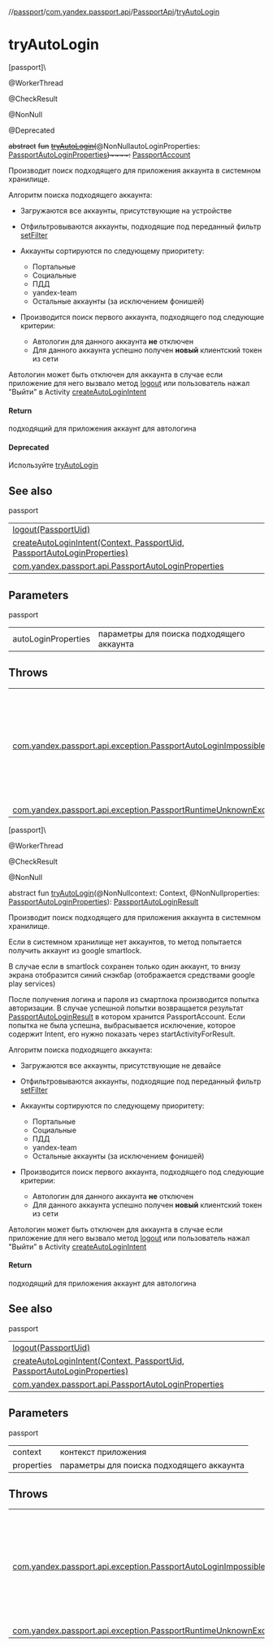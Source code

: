 //[passport](../../../index.md)/[com.yandex.passport.api](../index.md)/[PassportApi](index.md)/[tryAutoLogin](try-auto-login.md)

# tryAutoLogin

[passport]\

@WorkerThread

@CheckResult

@NonNull

@Deprecated

~~abstract~~ ~~fun~~ [~~tryAutoLogin~~](try-auto-login.md)~~(~~@NonNullautoLoginProperties: [PassportAutoLoginProperties](../-passport-auto-login-properties/index.md)~~)~~~~:~~ [PassportAccount](../-passport-account/index.md)

 Производит поиск подходящего для приложения аккаунта в системном хранилище. 

 Алгоритм поиска подходящего аккаунта: 

- Загружаются все аккаунты, присутствующие на устройстве
- Отфильтровываются аккаунты, подходящие под переданный фильтр [setFilter](../../../../passport/passport/com.yandex.passport.api/-passport-auto-login-properties/-builder/set-filter.md)
- Аккаунты сортируются по следующему приоритету: 
   
   - Портальные
   - Социальные
   - ПДД
   - yandex-team
   - Остальные аккаунты (за исключением фонишей)
- Производится поиск первого аккаунта, подходящего под следующие критерии: 
   
   - Автологин для данного аккаунта **не** отключен
   - Для данного аккаунта успешно получен **новый** клиентский токен из сети

 Автологин может быть отключен для аккаунта в случае если приложение для него вызвало метод [logout](logout.md) или пользователь нажал &quot;Выйти&quot; в Activity [createAutoLoginIntent](create-auto-login-intent.md)

#### Return

подходящий для приложения аккаунт для автологина

#### Deprecated

Используйте [tryAutoLogin](try-auto-login.md)

## See also

passport

| | |
|---|---|
| [logout(PassportUid)](logout.md) |  |
| [createAutoLoginIntent(Context, PassportUid, PassportAutoLoginProperties)](create-auto-login-intent.md) |  |
| [com.yandex.passport.api.PassportAutoLoginProperties](../-passport-auto-login-properties/index.md) |  |

## Parameters

passport

| | |
|---|---|
| autoLoginProperties | параметры для поиска подходящего аккаунта |

## Throws

| | |
|---|---|
| [com.yandex.passport.api.exception.PassportAutoLoginImpossibleException](../../com.yandex.passport.api.exception/-passport-auto-login-impossible-exception/index.md) | - если подходящий аккаунт не найден, либо не получилось получить получить новый токен для аккаунтов |
| [com.yandex.passport.api.exception.PassportRuntimeUnknownException](../../com.yandex.passport.api.exception/-passport-runtime-unknown-exception/index.md) |  |

[passport]\

@WorkerThread

@CheckResult

@NonNull

abstract fun [tryAutoLogin](try-auto-login.md)(@NonNullcontext: Context, @NonNullproperties: [PassportAutoLoginProperties](../-passport-auto-login-properties/index.md)): [PassportAutoLoginResult](../-passport-auto-login-result/index.md)

 Производит поиск подходящего для приложения аккаунта в системном хранилище. 

 Если в системном хранилище нет аккаунтов, то метод попытается получить аккаунт из google smartlock. 

 В случае если в smartlock сохранен только один аккаунт, то внизу экрана отобразится синий снэкбар (отображается средствами google play services) 

 После получения логина и пароля из смартлока производится попытка авторизации. В случае успешной попытки возвращается результат [PassportAutoLoginResult](../-passport-auto-login-result/index.md) в котором хранится PassportAccount. Если попытка не была успешна, выбрасывается исключение, которое содержит Intent, его нужно показать через startActivityForResult. 

 Алгоритм поиска подходящего аккаунта: 

- Загружаются все аккаунты, присутствующие не девайсе
- Отфильтровываются аккаунты, подходящие под переданный фильтр [setFilter](../../../../passport/passport/com.yandex.passport.api/-passport-auto-login-properties/-builder/set-filter.md)
- Аккаунты сортируются по следующему приоритету: 
   
   - Портальные
   - Социальные
   - ПДД
   - yandex-team
   - Остальные аккаунты (за исключением фонишей)
- Производится поиск первого аккаунта, подходящего под следующие критерии: 
   
   - Автологин для данного аккаунта **не** отключен
   - Для данного аккаунта успешно получен **новый** клиентский токен из сети

 Автологин может быть отключен для аккаунта в случае если приложение для него вызвало метод [logout](logout.md) или пользователь нажал &quot;Выйти&quot; в Activity [createAutoLoginIntent](create-auto-login-intent.md)

#### Return

подходящий для приложения аккаунт для автологина

## See also

passport

| | |
|---|---|
| [logout(PassportUid)](logout.md) |  |
| [createAutoLoginIntent(Context, PassportUid, PassportAutoLoginProperties)](create-auto-login-intent.md) |  |
| [com.yandex.passport.api.PassportAutoLoginProperties](../-passport-auto-login-properties/index.md) |  |

## Parameters

passport

| | |
|---|---|
| context | контекст приложения |
| properties | параметры для поиска подходящего аккаунта |

## Throws

| | |
|---|---|
| [com.yandex.passport.api.exception.PassportAutoLoginImpossibleException](../../com.yandex.passport.api.exception/-passport-auto-login-impossible-exception/index.md) | - если подходящий аккаунт не найден, либо не получилось получить получить новый токен для аккаунтов |
| [com.yandex.passport.api.exception.PassportRuntimeUnknownException](../../com.yandex.passport.api.exception/-passport-runtime-unknown-exception/index.md) |  |
